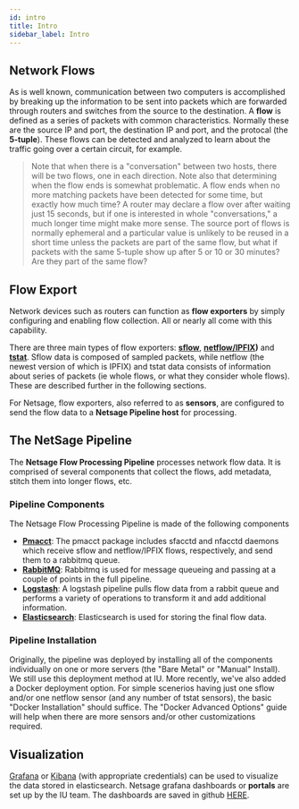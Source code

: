 ```yaml
---
id: intro
title: Intro
sidebar_label: Intro
---
```

## Network Flows

As is well known, communication between two computers is accomplished by breaking up the information to be sent into packets which are forwarded through routers and switches from the source to the destination. A **flow** is defined as a series of packets with common characteristics. Normally these are the source IP and port, the destination IP and port, and the protocal (the **5-tuple**). These flows can be detected and analyzed to learn about the traffic going over a certain circuit, for example. 

> Note that when there is a "conversation" between two hosts, there will be two flows, one in each direction. Note also that determining when the flow ends is somewhat problematic. A flow ends when no more matching packets have been detected for some time, but exactly how much time? A router may declare a flow over after waiting just 15 seconds, but if one is interested in whole "conversations," a much longer time might make more sense. The source port of flows is normally ephemeral and a particular value is unlikely to be reused in a short time unless the packets are part of the same flow, but what if packets with the same 5-tuple show up after 5 or 10 or 30 minutes? Are they part of the same flow? 

## Flow Export

Network devices such as routers can function as **flow exporters** by simply configuring and enabling flow collection. All or nearly all come with this capability. 

There are three main types of flow exporters: **[sflow](https://www.rfc-editor.org/info/rfc3176)**, **[netflow/IPFIX](https://www.cisco.com/c/en/us/products/collateral/ios-nx-os-software/ios-netflow/prod_white_paper0900aecd80406232.html))** and **[tstat](http://tstat.polito.it/)**. Sflow data is composed of sampled packets, while netflow (the newest version of which is IPFIX) and tstat data consists of information about series of packets (ie whole flows, or what they consider whole flows). These are described further in the following sections. 

For Netsage, flow exporters, also referred to as **sensors**, are configured to send the flow data to a **Netsage Pipeline host** for processing. 

## The NetSage Pipeline

The **Netsage Flow Processing Pipeline** processes network flow data. It is comprised of several components that collect the flows, add metadata, stitch them into longer flows, etc.

### Pipeline Components

The Netsage Flow Processing Pipeline is made of the following components

 - **[Pmacct](https://github.com/pmacct/pmacct)**: The pmacct package includes sfacctd and nfacctd daemons which receive sflow and netflow/IPFIX flows, respectively, and send them to a rabbitmq queue.
 - **[RabbitMQ](https://www.rabbitmq.com/)**: Rabbitmq is used for message queueing and passing at a couple of points in the full pipeline.
 - **[Logstash](https://www.elastic.co/logstash)**: A logstash pipeline pulls flow data from a rabbit queue and performs a variety of operations to transform it and add additional information.  
 - **[Elasticsearch](https://www.elastic.co/what-is/elasticsearch)**: Elasticsearch is used for storing the final flow data. 

### Pipeline Installation

Originally, the pipeline was deployed by installing all of the components individually on one or more servers (the "Bare Metal" or "Manual" Install). We still use this deployment method at IU. More recently, we've also added a Docker deployment option. For simple scenerios having just one sflow and/or one netflow sensor (and any number of tstat sensors), the basic "Docker Installation" should suffice. The "Docker Advanced Options" guide will help when there are more sensors and/or other customizations required.

## Visualization

[Grafana](https://grafana.com/oss/grafana/) or [Kibana](https://www.elastic.co/kibana) (with appropriate credentials) can be used to visualize the data stored in elasticsearch.  Netsage grafana dashboards or **portals** are set up by the IU team.  The dashboards are saved in github [HERE](https://github.com/netsage-project/netsage-grafana-configs).


